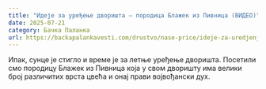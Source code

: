 ```yaml
---
title: "Идеје за уређење дворишта – породица Блажек из Пивница (ВИДЕО)"
date: 2025-07-21
category: Бачка Паланка
url: https://backapalankavesti.com/drustvo/nase-price/ideje-za-uredjenje-dvorista-porodica-blazek-iz-pivnica-video/
---
```


Ипак, сунце је стигло и време је за летње уређење дворишта. Посетили смо породицу Блажек из Пивница која у свом дворишту има велики број различитих врста цвећа и онај прави војвођански дух.

